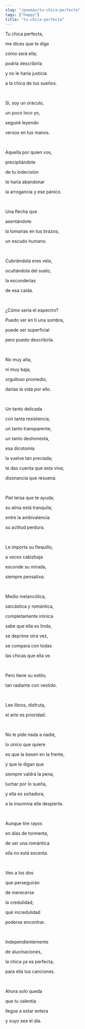 ```yaml
---
slug: "/poemas/tu-chica-perfecta"
tags: ["happy"]
title: "tu-chica-perfecta"
---
```

Tu chica perfecta,

me dices que te diga

cómo será ella;

podría describirla

y no le haría justicia

a la chica de tus sueños.

&nbsp;

Sí, soy un oráculo,

un poco loco yo,

seguiré leyendo

versos en tus manos.

&nbsp;

Aquella por quien vos,

precipitándote

de tu indecisión

te haría abandonar

la arrogancia y ese pánico.

&nbsp;

Una flecha que

asentándote

la tomarías en tus brazos;

un escudo humano.

&nbsp;

Cubriéndola eres velo,

ocultándola del suelo,

la esconderías

de esa caída.

&nbsp;

¿Cómo sería el espectro? 

Puedo ver en ti una sombra,

puede ser superficial

pero puedo describirla.

&nbsp;

No muy alta,

ni muy baja;

orgulloso promedio,

darías la vida por ello.

&nbsp;

Un tanto delicada

con tanta resistencia,

un tanto transparente,

un tanto deshonesta,

esa dicotomía

la vuelve tan preciada;

te das cuenta que esta viva;

disonancia que resuena.

&nbsp;

Piel tersa que te ayuda;

su alma está tranquila;

entre la ambivalencia

su actitud perdura.

&nbsp;

Le importa su flequillo,

a veces cabizbaja

esconde su mirada,

siempre pensativa.

&nbsp;

Medio melancólica,

sarcástica y romántica,

completamente irónica

sabe que ella es linda,

se deprime otra vez,

se compara con todas

las chicas que ella ve.

&nbsp;

Pero tiene su estilo;

tan radiante con vestido.

&nbsp;

Lee libros, disfruta,

el arte es prioridad.

&nbsp;

No le pide nada a nadie,

lo único que quiere

es que la besen en la frente,

y que le digan que

siempre valdrá la pena,

luchar por lo sueña,

y ella es soñadora,

a la insomnia ella despierta.

&nbsp;

Aunque tire rayos

en días de tormenta,

de ser una romántica

ella no está excenta.

&nbsp;

Veo a los dos

que perseguirán

de merecerse

la credulidad;

qué incredulidad

poderse encontrar.

&nbsp;

Independientemente

de alucinaciones,

la chica ya es perfecta;

para ella tus canciones.

&nbsp;

Ahora solo queda

que tu valentía

llegue a estar entera

y suyo sea el día.